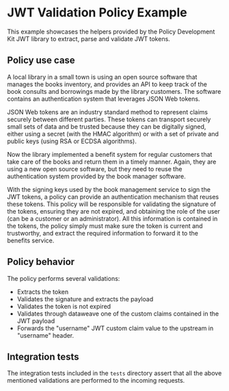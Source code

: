 # JWT Validation Policy Example

This example showcases the helpers provided by the Policy Development Kit JWT library to extract, parse and validate JWT tokens.

## Policy use case

A local library in a small town is using an open source software that manages the books inventory, and provides an API to keep track of the book consults and borrowings made by the library customers. The software contains an authentication system that leverages JSON Web tokens.

JSON Web tokens are an industry standard method to represent claims securely between different parties. These tokens can transport securely small sets of data and be trusted because they can be digitally signed, either using a secret (with the HMAC algorithm) or with a set of private and public keys (using RSA or ECDSA algorithms).

Now the library implemented a benefit system for regular customers that take care of the books and return them in a timely manner. Again, they are using a new open source software, but they need to reuse the authentication system provided by the book manager software.

With the signing keys used by the book management service to sign the JWT tokens, a policy can provide an authentication mechanism that reuses these tokens. This policy will be responsible for validating the signature of the tokens, ensuring they are not expired, and obtaining the role of the user (can be a customer or an administrator). All this information is contained in the tokens, the policy simply must make sure the token is current and trustworthy, and extract the required information to forward it to the benefits service.

## Policy behavior

The policy performs several validations:

- Extracts the token
- Validates the signature and extracts the payload
- Validates the token is not expired
- Validates through dataweave one of the custom claims contained in the JWT payload
- Forwards the "username" JWT custom claim value to the upstream in "username" header.

## Integration tests

The integration tests included in the `tests` directory assert that all the above mentioned validations are performed to the incoming requests.
